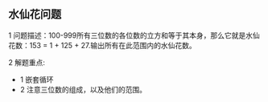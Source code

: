 ## 水仙花问题

1 问题描述：100-999所有三位数的各位数的立方和等于其本身，那么它就是水仙花数：153 = 1 + 125 + 27.输出所有在此范围内的水仙花数。


2 解题重点:

- 1 嵌套循环
- 2 注意三位数的组成，以及他们的范围。